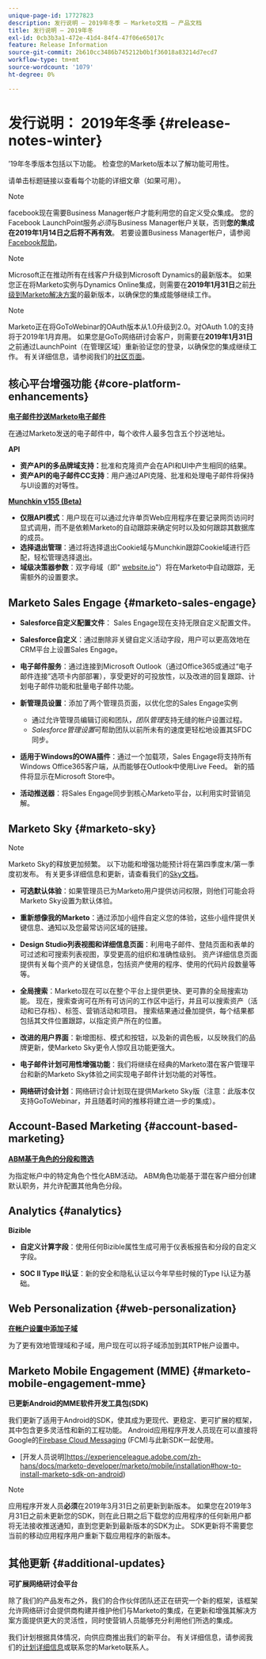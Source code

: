 ```yaml
---
unique-page-id: 17727823
description: 发行说明 — 2019年冬季 — Marketo文档 — 产品文档
title: 发行说明 — 2019年冬
exl-id: 0cb3b3a1-472e-41d4-84f4-47f06e65017c
feature: Release Information
source-git-commit: 2b610cc3486b745212b0b1f36018a83214d7ecd7
workflow-type: tm+mt
source-wordcount: '1079'
ht-degree: 0%

---
```


# 发行说明： 2019年冬季 {#release-notes-winter}

’19年冬季版本包括以下功能。 检查您的Marketo版本以了解功能可用性。

请单击标题链接以查看每个功能的详细文章（如果可用）。

>[!NOTE]
>
>facebook现在需要Business Manager帐户才能利用您的自定义受众集成。 您的Facebook LaunchPoint服务&#x200B;*必须*&#x200B;与Business Manager帐户关联，否则&#x200B;**您的集成在2019年1月14日之后将不再有效**。 若要设置Business Manager帐户，请参阅[Facebook帮助](https://www.facebook.com/business/help/1710077379203657)。

>[!NOTE]
>
>Microsoft正在推动所有在线客户升级到Microsoft Dynamics的最新版本。 如果您正在将Marketo实例与Dynamics Online集成，则需要在&#x200B;**2019年1月31日**&#x200B;之前[升级到Marketo解决方案](/help/marketo/product-docs/crm-sync/microsoft-dynamics-sync/sync-setup/update-the-marketo-solution-for-microsoft-dynamics.md)的最新版本，以确保您的集成能够继续工作。

>[!NOTE]
>
>Marketo正在将GoToWebinar的OAuth版本从1.0升级到2.0。对OAuth 1.0的支持将于2019年1月弃用。 如果您是GoTo网络研讨会客户，则需要在&#x200B;**2019年1月31日**&#x200B;之前通过LaunchPoint（在管理区域）重新验证您的登录，以确保您的集成继续工作。 有关详细信息，请参阅我们的[社区页面](https://nation.marketo.com/docs/DOC-6739-gotowebinar-authentication-change-take-action-before-1312019)。

## 核心平台增强功能 {#core-platform-enhancements}

**[电子邮件抄送Marketo电子邮件](/help/marketo/product-docs/email-marketing/general/email-cc.md)**

在通过Marketo发送的电子邮件中，每个收件人最多包含五个抄送地址。

**API**

* **资产API的多品牌域支持：**&#x200B;批准和克隆资产会在API和UI中产生相同的结果。
* **资产API的电子邮件CC支持**：用户通过API克隆、批准和处理电子邮件将保持与UI设置的对等性。

**[Munchkin v155 (Beta)](https://experienceleague.adobe.com/en/docs/marketo-developer/marketo/javascriptapi/lead-tracking)**

* **仅限API模式**：用户现在可以通过允许单页Web应用程序在要记录网页访问时显式调用，而不是依赖Marketo的自动跟踪来确定何时以及如何跟踪其数据库的成员。
* **选择退出管理**：通过将选择退出Cookie域与Munchkin跟踪Cookie域进行匹配，轻松管理选择退出。
* **域级决策器参数**：双字母域（即&quot; [website.io](https://website.io)&quot;）将在Marketo中自动跟踪，无需额外的设置要求。

## Marketo Sales Engage {#marketo-sales-engage}

* **Salesforce自定义配置文件**： Sales Engage现在支持无限自定义配置文件。

* **Salesforce自定义**：通过删除非关键自定义活动字段，用户可以更高效地在CRM平台上设置Sales Engage。
* **电子邮件服务**：通过连接到Microsoft Outlook（通过Office365或通过“电子邮件连接”选项卡内部部署），享受更好的可投放性，以及改进的回复跟踪、计划电子邮件功能和批量电子邮件功能。
* **新管理员设置**：添加了两个管理员页面，以优化您的Sales Engage实例

   * 通过允许管理员编辑订阅和团队，_团队管理_&#x200B;支持无缝的帐户设置过程。
   * _Salesforce管理设置_&#x200B;可帮助团队以前所未有的速度更轻松地设置其SFDC同步。

* **适用于Windows的OWA插件**：通过一个加载项，Sales Engage将支持所有Windows Office365客户端，从而能够在Outlook中使用Live Feed。 新的插件将显示在Microsoft Store中。
* **活动推送器**：将Sales Engage同步到核心Marketo平台，以利用实时营销见解。

## Marketo Sky {#marketo-sky}

>[!NOTE]
>
>Marketo Sky的释放更加频繁。 以下功能和增强功能预计将在第四季度末/第一季度初发布。 有关更多详细信息和更新，请查看我们的[Sky文档](https://help.marketo.com/)。

* **可选默认体验**：如果管理员已为Marketo用户提供访问权限，则他们可能会将Marketo Sky设置为默认体验。

* **重新想像我的Marketo**：通过添加小组件自定义您的体验，这些小组件提供关键信息、通知以及您最常访问区域的链接。

* **Design Studio列表视图和详细信息页面**：利用电子邮件、登陆页面和表单的可过滤和可搜索列表视图，享受更高的组织和准确性级别。 资产详细信息页面提供有关每个资产的关键信息，包括资产使用的程序、使用的代码片段数量等等。

* **全局搜索**：Marketo现在可以在整个平台上提供更快、更可靠的全局搜索功能。 现在，搜索查询可在所有可访问的工作区中运行，并且可以搜索资产（活动和已存档）、标签、营销活动和项目。 搜索结果通过叠加提供，每个结果都包括其文件位置跟踪，以指定资产所在的位置。

* **改进的用户界面**：新增图标、模式和按钮，以及新的调色板，以反映我们的品牌更新，使Marketo Sky更令人惊叹且功能更强大。

* **电子邮件计划可用性增强功能**：我们将继续在经典的Marketo潜在客户管理平台和新的Marketo Sky体验之间实现电子邮件计划功能的对等性。
* **网络研讨会计划**：网络研讨会计划现在提供Marketo Sky版（注意：此版本仅支持GoToWebinar，并且随着时间的推移将建立进一步的集成）。

## Account-Based Marketing {#account-based-marketing}

**[ABM基于角色的分段和筛选](/help/marketo/product-docs/target-account-management/using-personas.md)**

为指定帐户中的特定角色个性化ABM活动。 ABM角色功能基于潜在客户细分创建默认职务，并允许配置其他角色分段。

## Analytics {#analytics}

**Bizible**

* **自定义计算字段**：使用任何Bizible属性生成可用于仪表板报告和分段的自定义字段。

* **SOC II Type II认证**：新的安全和隐私认证以今年早些时候的Type I认证为基础。

## Web Personalization {#web-personalization}

**[在帐户设置中添加子域](/help/marketo/product-docs/web-personalization/getting-started/workspaces-in-web-personalization.md)**

为了更有效地管理域和子域，用户现在可以将子域添加到其RTP帐户设置中。

## Marketo Mobile Engagement (MME) {#marketo-mobile-engagement-mme}

**已更新Android的MME软件开发工具包(SDK)**

我们更新了适用于Android的SDK，使其成为更现代、更稳定、更可扩展的框架，其中包含更多灵活性和新的工程功能。 Android应用程序开发人员现在可以直接将Google的[Firebase Cloud Messaging](https://firebase.google.com/docs/cloud-messaging/) (FCM)与此新SDK一起使用。

* [开发人员说明]https://experienceleague.adobe.com/zh-hans/docs/marketo-developer/marketo/mobile/installation#how-to-install-marketo-sdk-on-android)

>[!NOTE]
>
>应用程序开发人员&#x200B;**必须**&#x200B;在2019年3月31日之前更新到新版本。 如果您在2019年3月31日之前未更新您的SDK，则在此日期之后下载您的应用程序的任何新用户都将无法接收推送通知，直到您更新到最新版本的SDK为止。 SDK更新将不需要您当前的移动应用程序用户重新下载应用程序的新版本。

## 其他更新 {#additional-updates}

**可扩展网络研讨会平台**

除了我们的产品发布之外，我们的合作伙伴团队还正在研究一个新的框架，该框架允许网络研讨会提供商构建并维护他们与Marketo的集成，在更新和增强其解决方案方面提供更大的灵活性，同时使营销人员能够充分利用他们所选的集成。

我们计划根据具体情况，向供应商推出我们的新平台。 有关详细信息，请参阅我们的[计划详细信息](https://www.marketo.com/why-marketo/partners/technology/)或联系您的Marketo联系人。
